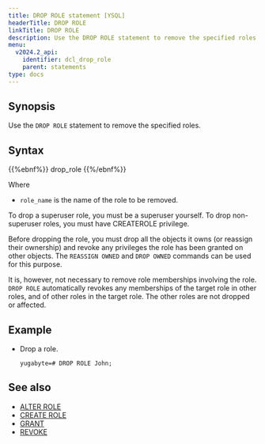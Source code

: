 ```yaml
---
title: DROP ROLE statement [YSQL]
headerTitle: DROP ROLE
linkTitle: DROP ROLE
description: Use the DROP ROLE statement to remove the specified roles.
menu:
  v2024.2_api:
    identifier: dcl_drop_role
    parent: statements
type: docs
---
```


## Synopsis

Use the `DROP ROLE` statement to remove the specified roles.

## Syntax

{{%ebnf%}}
  drop_role
{{%/ebnf%}}

Where

- `role_name` is the name of the role to be removed.

To drop a superuser role, you must be a superuser yourself. To drop non-superuser roles, you must have CREATEROLE privilege.

Before dropping the role, you must drop all the objects it owns (or reassign their ownership) and revoke any privileges the role has been granted on other objects. The `REASSIGN OWNED` and `DROP OWNED` commands can be used for this purpose.

It is, however, not necessary to remove role memberships involving the role. `DROP ROLE` automatically revokes any memberships of the target role in other roles, and of other roles in the target role. The other roles are not dropped or affected.

## Example

- Drop a role.

  ```plpgsql
  yugabyte=# DROP ROLE John;
  ```

## See also

- [ALTER ROLE](../dcl_alter_role)
- [CREATE ROLE](../dcl_create_role)
- [GRANT](../dcl_grant)
- [REVOKE](../dcl_revoke)
